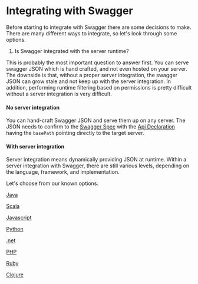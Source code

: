 Integrating with Swagger
==========

Before starting to integrate with Swagger there are some decisions to make.  There are many different ways to integrate, so let's look through some options.

1)  Is Swagger integrated with the server runtime?

This is probably the most important question to answer first.  You can serve swagger JSON which is hand crafted, and not even hosted on your server.  The downside is that, without a proper server integration, the swagger JSON can grow stale and not keep up with the server integration.  In addition, performing runtime filtering based on permissions is pretty difficult without a server integration is very difficult.

#### No server integration

You can hand-craft Swagger JSON and serve them up on any server.  The JSON needs to confirm to the [Swagger Spec](Resource-Listing) with the [Api Declaration](API-Declaration) having the `basePath` pointing directly to the target server.

#### With server integration

Server integration means dynamically providing JSON at runtime.  Within a server integration with Swagger, there are still various levels, depending on the language, framework, and implementation.

Let's choose from our known options.

[Java](Java-Integrations)

[Scala](Scala-Integrations)

[Javascript](Javascript-Integrations)

[Python](Python-Integrations)

[.net](Dot-Net-Integrations)

[PHP](PHP-Integrations)

[Ruby](Ruby-Integrations)

[Clojure](Clojure-Integrations)